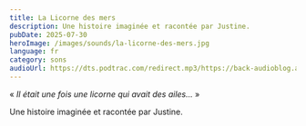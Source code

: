 ```yaml
---
title: La Licorne des mers
description: Une histoire imaginée et racontée par Justine.
pubDate: 2025-07-30
heroImage: /images/sounds/la-licorne-des-mers.jpg
language: fr
category: sons
audioUrl: https://dts.podtrac.com/redirect.mp3/https://back-audioblog.arteradio.com/sites/default/files/audios/origin_podcast_258445_1UwE2.mp3
---
```


« *Il était une fois une licorne qui avait des ailes…* »

Une histoire imaginée et racontée par Justine.
